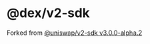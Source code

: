 # @dex/v2-sdk

Forked from
[@uniswap/v2-sdk v3.0.0-alpha.2](https://github.com/Uniswap/v2-sdk/tree/021336d10535f15adc92f464d8b7c8033e2d596e)
